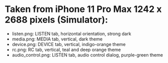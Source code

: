 # Taken from iPhone 11 Pro Max 1242 x 2688 pixels (Simulator):
- listen.png: LISTEN tab, horizontal orientation, strong dark
- media.png: MEDIA tab, vertical, dark theme
- device.png: DEVICE tab, vertical, indigo-orange theme
- rc.png: RC tab, vertical, teal and deep orange theme
- audio_control.png: LISTEN tab, audio control dialog, purple-green theme
